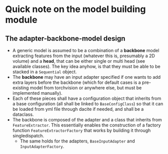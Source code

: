 # Quick note on the model building module

## The adapter-backbone-model design

- A generic model is assumed to be a combination of a **backbone** model extracting features from the input (whatever this is, presumably a 2D volume) and a **head**, that can be either single or multi head (see available classes). The key idea anyhow, is that they must be able to be stacked in a `Sequential` object.
- The **backbone** may have an input adapter specified if one wants to add extra layers before the backbone (which for default cases is a pre-existing model from torchvision or anywhere else, but must be implemented manually).
- Each of these pieces shall have a configuration object that inherits from a base configuration (all shall be linked to `BaseConfigClass`) so that it can be loaded from yml file through dacite if needed, and shall be a dataclass.
- The backbone is composed of the adapter and a class that inherits from `FeatureExtractor`. This essentially enables the construction of a factory function `FeatureExtractorFactory` that works by building it through singledispatch.
  - The same holds for the adapters, `BaseInputAdapter` and `InputAdapterFactory`.

